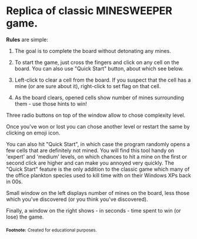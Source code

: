 # Replica of classic MINESWEEPER game.

**Rules** are simple:

1. The goal is to complete the board without detonating any mines.

2. To start the game, just cross the fingers and click on any cell on the board. You can also use "Quick Start" button, about which see below.

3. Left-click to clear a cell from the board. If you suspect that the cell has a mine (or are sure about it), right-click to set flag on that cell.

4. As the board clears, opened cells show number of mines surrounding them - use those hints to win!

Three radio buttons on top of the window allow to chose complexity level.

Once you've won or lost you can chose another level or restart the same by clicking on emoji icon.

You can also hit "Quick Start", in which case the program randomly opens a few cells that are definitely not mined. You will find this tool handy on 'expert' and 'medium' levels, on which chances to hit a mine on the first or second click are higher and can make you annoyed very quickly. The "Quick Start" feature is the only addition to the classic game which many of the office plankton species used to kill time with on their Windows XPs back in 00s.

Small window on the left displays number of mines on the board, less those which you've discovered (or you think you've discovered).

Finally, a window on the right shows - in seconds - time spent to win (or lose) the game.

<sub>**Footnote:**</sub>
<sub>Created for educational purposes.</sub>

